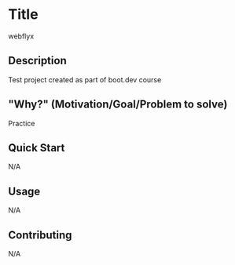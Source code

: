 # Title
webflyx

## Description
Test project created as part of boot.dev course

## "Why?" (Motivation/Goal/Problem to solve)
Practice

## Quick Start
N/A

## Usage
N/A

## Contributing
N/A
